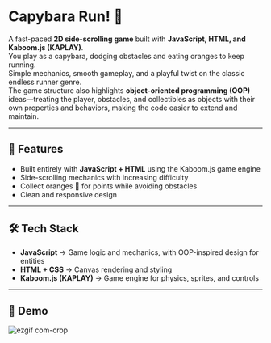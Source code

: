 # Capybara Run! 🍊

A fast-paced **2D side-scrolling game** built with **JavaScript, HTML, and Kaboom.js (KAPLAY)**.  
You play as a capybara, dodging obstacles and eating oranges to keep running.  
Simple mechanics, smooth gameplay, and a playful twist on the classic endless runner genre.  
The game structure also highlights **object-oriented programming (OOP)** ideas—treating the player, obstacles, and collectibles as objects with their own properties and behaviors, making the code easier to extend and maintain.  

---

## 🚀 Features
- Built entirely with **JavaScript + HTML** using the Kaboom.js game engine  
- Side-scrolling mechanics with increasing difficulty  
- Collect oranges 🍊 for points while avoiding obstacles  
- Clean and responsive design  

---

## 🛠️ Tech Stack
- **JavaScript** → Game logic and mechanics, with OOP-inspired design for entities  
- **HTML + CSS** → Canvas rendering and styling  
- **Kaboom.js (KAPLAY)** → Game engine for physics, sprites, and controls  

---

## 📸 Demo

![ezgif com-crop](https://github.com/user-attachments/assets/f1ef910d-3b20-4f41-ba91-6d8b1ade4e5b)
